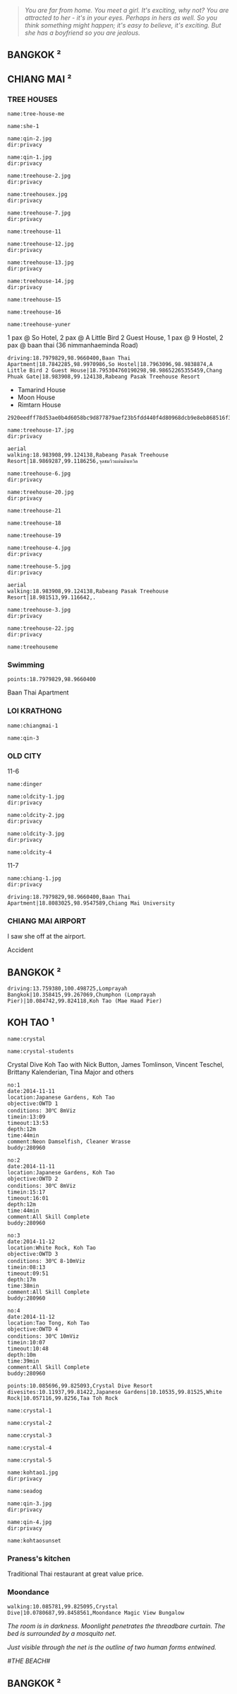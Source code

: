 > _You are far from home._
> _You meet a girl._
> _It's exciting, why not?_
> _You are attracted to her - it's in your eyes._
> _Perhaps in hers as well._
> _So you think something might happen; it's easy to believe, it's exciting._
> _But she has a boyfriend so you are jealous._

## BANGKOK ²

<a-times :times="2" location="BANGKOK"></a-times>

<a-flight flight="FD553" departure="CKG" destination="DMK" departure-time="2014-11-02 19:55" arrive-time="2014-11-02 22:05"></a-flight>

## CHIANG MAI ²

<a-times :times="2" location="CHIANG MAI"></a-times>

<a-flight flight="FD3435" departure="DMK" destination="CNX" departure-time="2014-11-03 10:30" arrive-time="2014-11-03 11:40"></a-flight>

<a-hotel name="So Hostel" date="2014-11-03" nights="5" points="18.7842285,98.9970986"></a-hotel>

### TREE HOUSES

<a-hotel name="Rabeang Pasak Treehouse Resort" date="2014-11-04" nights="1"></a-hotel>

```<a-img>
name:tree-house-me
```

```<a-img>
name:she-1
```

```<a-img>
name:qin-2.jpg
dir:privacy
```

```<a-img>
name:qin-1.jpg
dir:privacy
```

```<a-img>
name:treehouse-2.jpg
dir:privacy
```

```<a-img>
name:treehousex.jpg
dir:privacy
```

```<a-img>
name:treehouse-7.jpg
dir:privacy
```

```<a-img>
name:treehouse-11
```

```<a-img>
name:treehouse-12.jpg
dir:privacy
```

```<a-img>
name:treehouse-13.jpg
dir:privacy
```

```<a-img>
name:treehouse-14.jpg
dir:privacy
```

```<a-img>
name:treehouse-15
```

```<a-img>
name:treehouse-16
```

```<a-img>
name:treehouse-yuner
```

1 pax @ So Hotel, 2 pax @ A Little Bird 2 Guest House, 1 pax @ 9 Hostel, 2 pax @ baan thai (36 nimmanhaeminda Road)

```<a-map>
driving:18.7979829,98.9660400,Baan Thai Apartment|18.7842285,98.9970986,So Hostel|18.7963096,98.9838874,A Little Bird 2 Guest House|18.795304760190298,98.98652265355459,Chang Phuak Gate|18.983908,99.124138,Rabeang Pasak Treehouse Resort
```

- Tamarind House
- Moon House
- Rimtarn House

```secret
2920eedff78d53ae0b4d6058bc9d877879aef23b5fdd440f4d80968dcb9e8eb868516f3ae045c663963c2a8b900798c25ae142fae5
```

```<a-img>
name:treehouse-17.jpg
dir:privacy
```

```<a-map>
aerial
walking:18.983908,99.124138,Rabeang Pasak Treehouse Resort|18.9869287,99.1186256,จุดชมวิวแผ่นดินหวิด
```

```<a-img>
name:treehouse-6.jpg
dir:privacy
```

```<a-img>
name:treehouse-20.jpg
dir:privacy
```

```<a-img>
name:treehouse-21
```

```<a-img>
name:treehouse-18
```

```<a-img>
name:treehouse-19
```

```<a-img>
name:treehouse-4.jpg
dir:privacy
```

```<a-img>
name:treehouse-5.jpg
dir:privacy
```

```<a-map>
aerial
walking:18.983908,99.124138,Rabeang Pasak Treehouse Resort|18.981513,99.116642,.
```

```<a-img>
name:treehouse-3.jpg
dir:privacy
```

```<a-img>
name:treehouse-22.jpg
dir:privacy
```

```<a-img>
name:treehouseme
```

### Swimming

```<a-map>
points:18.7979829,98.9660400
```

Baan Thai Apartment

### LOI KRATHONG

```<a-img>
name:chiangmai-1
```

```<a-img>
name:qin-3
```

### OLD CITY

11-6

```<a-img>
name:dinger
```

```<a-img>
name:oldcity-1.jpg
dir:privacy
```

```<a-img>
name:oldcity-2.jpg
dir:privacy
```

```<a-img>
name:oldcity-3.jpg
dir:privacy
```

```<a-img>
name:oldcity-4
```

11-7

```<a-img>
name:chiang-1.jpg
dir:privacy
```

<a-gallery :img="[{name:'chiang-2.jpg',dir:'privacy'},{name:'chiang-3.jpg',dir:'privacy'}]"></a-gallery>

```<a-map>
driving:18.7979829,98.9660400,Baan Thai Apartment|18.8083025,98.9547589,Chiang Mai University
```

### CHIANG MAI AIRPORT

I saw she off at the airport.

Accident

## BANGKOK ²

<a-flight flight="FD3446" departure="CNX" destination="DMK" departure-time="2014-11-08 09:30" arrive-time="2014-11-08 10:50"></a-flight>

```<a-map>
driving:13.759380,100.498725,Lomprayah Bangkok|10.358415,99.267069,Chumphon (Lomprayah Pier)|10.084742,99.824118,Koh Tao (Mae Haad Pier)
```

## KOH TAO ¹

<a-times :times="1" location="KOH TAO"></a-times>

<a-gallery :img="[{name:'kohtaorainny'},{name:'kohtaosunny'}]"></a-gallery>

```<a-img>
name:crystal
```

```<a-img>
name:crystal-students
```

Crystal Dive Koh Tao with Nick Button, James Tomlinson, Vincent Teschel, Brittany Kalenderian, Tina Major and others

```<a-divelog
no:1
date:2014-11-11
location:Japanese Gardens, Koh Tao
objective:OWTD 1
conditions: 30℃ 8mViz
timein:13:09
timeout:13:53
depth:12m
time:44min
comment:Neon Damselfish, Cleaner Wrasse
buddy:280960
```

```<a-divelog
no:2
date:2014-11-11
location:Japanese Gardens, Koh Tao
objective:OWTD 2
conditions: 30℃ 8mViz
timein:15:17
timeout:16:01
depth:12m
time:44min
comment:All Skill Complete
buddy:280960
```

```<a-divelog
no:3
date:2014-11-12
location:White Rock, Koh Tao
objective:OWTD 3
conditions: 30℃ 8-10mViz
timein:08:13
timeout:09:51
depth:17m
time:38min
comment:All Skill Complete
buddy:280960
```

```<a-divelog
no:4
date:2014-11-12
location:Tao Tong, Koh Tao
objective:OWTD 4
conditions: 30℃ 10mViz
timein:10:07
timeout:10:48
depth:10m
time:39min
comment:All Skill Complete
buddy:280960
```

```<a-map>
points:10.085696,99.825093,Crystal Dive Resort
divesites:10.11937,99.81422,Japanese Gardens|10.10535,99.81525,White Rock|10.057116,99.8256,Taa Toh Rock
```

```<a-img>
name:crystal-1
```

```<a-img>
name:crystal-2
```

```<a-img>
name:crystal-3
```

```<a-img>
name:crystal-4
```

```<a-img>
name:crystal-5
```

```<a-img>
name:kohtao1.jpg
dir:privacy
```

```<a-img>
name:seadog
```

```<a-img>
name:qin-3.jpg
dir:privacy
```

```<a-img>
name:qin-4.jpg
dir:privacy
```

<a-secret name="qinkohtao"></a-secret>

```<a-img>
name:kohtaosunset
```

### Praness's kitchen

Traditional Thai restaurant at great value price.

### Moondance

<a-hotel name="Moondance Magicview Bungalow" date="2014-11-12" nights="1"></a-hotel>

```<a-map>
walking:10.085781,99.825095,Crystal Dive|10.0780687,99.8458561,Moondance Magic View Bungalow
```

_The room is in darkness. Moonlight penetrates the threadbare curtain. The bed is surrounded by a mosquito net._

_Just visible through the net is the outline of two human forms entwined._

_#THE BEACH#_

## BANGKOK ²

<a-hotel name="48 ville" date="2014-11-2" nights="1"></a-hotel>

<a-flight flight="FD552" departure="DMK" destination="CKG" departure-time="2014-11-14 14:55" arrive-time="2014-11-14 19:05"></a-flight>
